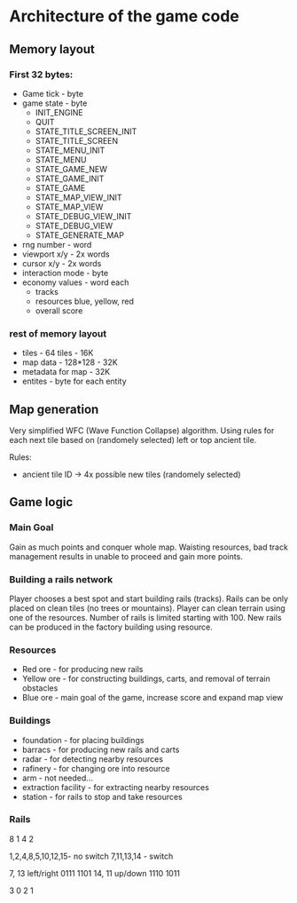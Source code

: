 # Architecture of the game code

## Memory layout

### First 32 bytes:

- Game tick - byte
- game state - byte
  - INIT_ENGINE
  - QUIT
  - STATE_TITLE_SCREEN_INIT
  - STATE_TITLE_SCREEN
  - STATE_MENU_INIT
  - STATE_MENU
  - STATE_GAME_NEW
  - STATE_GAME_INIT
  - STATE_GAME
  - STATE_MAP_VIEW_INIT
  - STATE_MAP_VIEW
  - STATE_DEBUG_VIEW_INIT
  - STATE_DEBUG_VIEW
  - STATE_GENERATE_MAP
- rng number - word
- viewport x/y - 2x words
- cursor x/y - 2x words
- interaction mode - byte
- economy values - word each
  - tracks
  - resources blue, yellow, red
  - overall score

### rest of memory layout

- tiles - 64 tiles - 16K
- map data - 128*128 - 32K
- metadata for map - 32K
- entites - byte for each entity

## Map generation

Very simplified WFC (Wave Function Collapse) algorithm. Using rules for each next tile based on (randomely selected) left or top ancient tile.

Rules:
 - ancient tile ID -> 4x possible new tiles (randomely selected)

## Game logic

### Main Goal

Gain as much points and conquer whole map. Waisting resources, bad track management results in unable to proceed and gain more points.

### Building a rails network

Player chooses a best spot and start building rails (tracks). Rails can be only placed on clean tiles (no trees or mountains). Player can clean terrain using one of the resources. Number of rails is limited starting with 100. New rails can be produced in the factory building using resource.

### Resources

- Red ore - for producing new rails
- Yellow ore - for constructing buildings, carts, and removal of terrain obstacles
- Blue ore - main goal of the game, increase score and expand map view

### Buildings

- foundation - for placing buildings
- barracs - for producing new rails and carts
- radar - for detecting nearby resources
- rafinery - for changing ore into resource
- arm - not needed...
- extraction facility - for extracting nearby resources
- station - for rails to stop and take resources


### Rails
  8
1   4
  2

1,2,4,8,5,10,12,15- no switch
7,11,13,14 - switch

7, 13 left/right     0111 1101
14, 11 up/down 1110 1011

  3
0   2
  1
